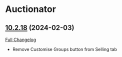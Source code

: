 # Auctionator

## [10.2.18](https://github.com/Auctionator/Auctionator/tree/10.2.18) (2024-02-03)
[Full Changelog](https://github.com/Auctionator/Auctionator/compare/10.2.17...10.2.18) 

- Remove Customise Groups button from Selling tab  
